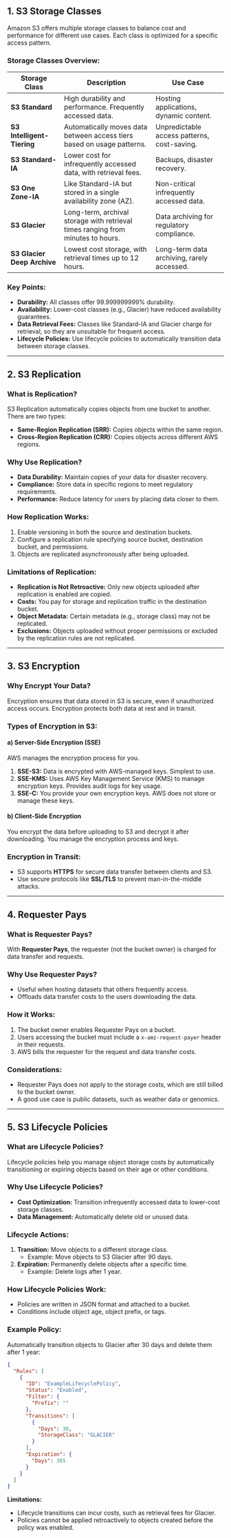 ## 1. S3 Storage Classes

Amazon S3 offers multiple storage classes to balance cost and performance for different use cases. Each class is optimized for a specific access pattern.

### Storage Classes Overview:

| Storage Class            | Description                                                                 | Use Case                                      |
|--------------------------|-----------------------------------------------------------------------------|----------------------------------------------|
| **S3 Standard**          | High durability and performance. Frequently accessed data.                 | Hosting applications, dynamic content.       |
| **S3 Intelligent-Tiering** | Automatically moves data between access tiers based on usage patterns.    | Unpredictable access patterns, cost-saving.  |
| **S3 Standard-IA**       | Lower cost for infrequently accessed data, with retrieval fees.            | Backups, disaster recovery.                  |
| **S3 One Zone-IA**       | Like Standard-IA but stored in a single availability zone (AZ).            | Non-critical infrequently accessed data.     |
| **S3 Glacier**           | Long-term, archival storage with retrieval times ranging from minutes to hours. | Data archiving for regulatory compliance.    |
| **S3 Glacier Deep Archive** | Lowest cost storage, with retrieval times up to 12 hours.               | Long-term data archiving, rarely accessed.   |

### Key Points:
- **Durability:** All classes offer 99.999999999% durability.
- **Availability:** Lower-cost classes (e.g., Glacier) have reduced availability guarantees.
- **Data Retrieval Fees:** Classes like Standard-IA and Glacier charge for retrieval, so they are unsuitable for frequent access.
- **Lifecycle Policies:** Use lifecycle policies to automatically transition data between storage classes.

---

## 2. S3 Replication

### What is Replication?
S3 Replication automatically copies objects from one bucket to another. There are two types:
- **Same-Region Replication (SRR):** Copies objects within the same region.
- **Cross-Region Replication (CRR):** Copies objects across different AWS regions.

### Why Use Replication?
- **Data Durability:** Maintain copies of your data for disaster recovery.
- **Compliance:** Store data in specific regions to meet regulatory requirements.
- **Performance:** Reduce latency for users by placing data closer to them.

### How Replication Works:
1. Enable versioning in both the source and destination buckets.
2. Configure a replication rule specifying source bucket, destination bucket, and permissions.
3. Objects are replicated asynchronously after being uploaded.

### Limitations of Replication:
- **Replication is Not Retroactive:** Only new objects uploaded after replication is enabled are copied.
- **Costs:** You pay for storage and replication traffic in the destination bucket.
- **Object Metadata:** Certain metadata (e.g., storage class) may not be replicated.
- **Exclusions:** Objects uploaded without proper permissions or excluded by the replication rules are not replicated.

---

## 3. S3 Encryption

### Why Encrypt Your Data?
Encryption ensures that data stored in S3 is secure, even if unauthorized access occurs. Encryption protects both data at rest and in transit.

### Types of Encryption in S3:

#### a) Server-Side Encryption (SSE)
AWS manages the encryption process for you.
1. **SSE-S3:** Data is encrypted with AWS-managed keys. Simplest to use.
2. **SSE-KMS:** Uses AWS Key Management Service (KMS) to manage encryption keys. Provides audit logs for key usage.
3. **SSE-C:** You provide your own encryption keys. AWS does not store or manage these keys.

#### b) Client-Side Encryption
You encrypt the data before uploading to S3 and decrypt it after downloading. You manage the encryption process and keys.

### Encryption in Transit:
- S3 supports **HTTPS** for secure data transfer between clients and S3.
- Use secure protocols like **SSL/TLS** to prevent man-in-the-middle attacks.

---

## 4. Requester Pays

### What is Requester Pays?
With **Requester Pays**, the requester (not the bucket owner) is charged for data transfer and requests.

### Why Use Requester Pays?
- Useful when hosting datasets that others frequently access.
- Offloads data transfer costs to the users downloading the data.

### How it Works:
1. The bucket owner enables Requester Pays on a bucket.
2. Users accessing the bucket must include a `x-amz-request-payer` header in their requests.
3. AWS bills the requester for the request and data transfer costs.

### Considerations:
- Requester Pays does not apply to the storage costs, which are still billed to the bucket owner.
- A good use case is public datasets, such as weather data or genomics.

---

## 5. S3 Lifecycle Policies

### What are Lifecycle Policies?
Lifecycle policies help you manage object storage costs by automatically transitioning or expiring objects based on their age or other conditions.

### Why Use Lifecycle Policies?
- **Cost Optimization:** Transition infrequently accessed data to lower-cost storage classes.
- **Data Management:** Automatically delete old or unused data.

### Lifecycle Actions:
1. **Transition:** Move objects to a different storage class.
    - Example: Move objects to S3 Glacier after 90 days.
2. **Expiration:** Permanently delete objects after a specific time.
    - Example: Delete logs after 1 year.

### How Lifecycle Policies Work:
- Policies are written in JSON format and attached to a bucket.
- Conditions include object age, object prefix, or tags.

### Example Policy:
Automatically transition objects to Glacier after 30 days and delete them after 1 year:
```json
{
  "Rules": [
    {
      "ID": "ExampleLifecyclePolicy",
      "Status": "Enabled",
      "Filter": {
        "Prefix": ""
      },
      "Transitions": [
        {
          "Days": 30,
          "StorageClass": "GLACIER"
        }
      ],
      "Expiration": {
        "Days": 365
      }
    }
  ]
}
```

**Limitations:**
- Lifecycle transitions can incur costs, such as retrieval fees for Glacier.
- Policies cannot be applied retroactively to objects created before the policy was enabled.
